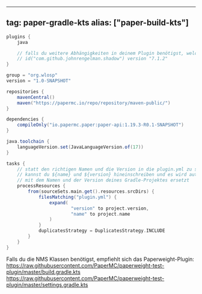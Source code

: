 
---
tag: paper-gradle-kts
alias: ["paper-build-kts"]
---

```gradle
plugins {
    java

    // falls du weitere Abhängigkeiten in deinem Plugin benötigst, welche nicht von Paper bereitgestellt werden:
    // id("com.github.johnrengelman.shadow") version "7.1.2"
}

group = "org.wlosp"
version = "1.0-SNAPSHOT"

repositories {
    mavenCentral()
    maven("https://papermc.io/repo/repository/maven-public/")
}

dependencies {
    compileOnly("io.papermc.paper:paper-api:1.19.3-R0.1-SNAPSHOT")
}

java.toolchain {
    languageVersion.set(JavaLanguageVersion.of(17))
}

tasks {
    // statt den richtigen Namen und die Version in die plugin.yml zu schreiben
    // kannst du ${name} und ${version} hineinschreiben und es wird automatisch
    // mit dem Namen und der Version deines Gradle-Projektes ersetzt
    processResources {
        from(sourceSets.main.get().resources.srcDirs) {
            filesMatching("plugin.yml") {
                expand(
                        "version" to project.version,
                        "name" to project.name
                )
            }
            duplicatesStrategy = DuplicatesStrategy.INCLUDE
        }
    }
}
```

Falls du die NMS Klassen benötigst, empfiehlt sich das Paperweight-Plugin:
https://raw.githubusercontent.com/PaperMC/paperweight-test-plugin/master/build.gradle.kts
https://raw.githubusercontent.com/PaperMC/paperweight-test-plugin/master/settings.gradle.kts
